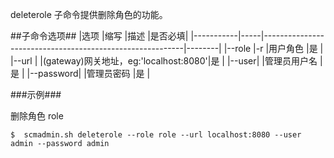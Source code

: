 deleterole 子命令提供删除角色的功能。

##子命令选项##
|选项       |缩写 |描述                                                      |是否必填|
|-----------|-----|----------------------------------------------------------|--------|
|--role |-r     |用户角色 |是      |
|--url   |     |(gateway)网关地址，eg:'localhost:8080'|是      |
|--user|     |管理员用户名         |是      |
|--password|     |管理员密码        |是      |

###示例###

删除角色 role

   ```lang-javascript
   $  scmadmin.sh deleterole --role role --url localhost:8080 --user admin --password admin
   ```